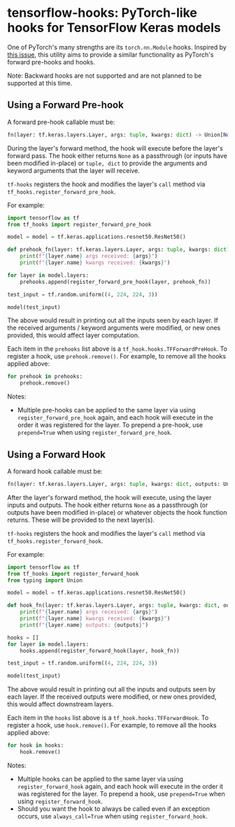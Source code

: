 
# tensorflow-hooks: PyTorch-like hooks for TensorFlow Keras models
One of PyTorch's many strengths are its `torch.nn.Module` hooks.
Inspired by [this issue](https://github.com/tensorflow/tensorflow/issues/33478),
this utility aims to provide a similar functionality as PyTorch's forward pre-hooks and hooks.

Note: Backward hooks are not supported and are not planned to be supported at this time.

## Using a Forward Pre-hook
A forward pre-hook callable must be:
```python
fn(layer: tf.keras.layers.Layer, args: tuple, kwargs: dict) -> Union[None, Tuple[tuple, dict]]
```

During the layer's forward method, the hook will execute before the layer's forward pass. The hook either returns `None` as a passthrough (or inputs have been modified in-place) or `tuple, dict` to provide the arguments and keyword arguments that the layer will receive.

`tf-hooks` registers the hook and modifies the layer's `call` method via `tf_hooks.register_forward_pre_hook`.

For example:
```python
import tensorflow as tf
from tf_hooks import register_forward_pre_hook

model = model = tf.keras.applications.resnet50.ResNet50()

def prehook_fn(layer: tf.keras.layers.Layer, args: tuple, kwargs: dict):
    print(f"{layer.name} args received: {args}")
    print(f"{layer.name} kwargs received: {kwargs}")

for layer in model.layers:
    prehooks.append(register_forward_pre_hook(layer, prehook_fn))

test_input = tf.random.uniform((4, 224, 224, 3))

model(test_input)
```

The above would result in printing out all the inputs seen by each layer.
If the received arguments / keyword arguments were modified, or new ones provided, this would affect layer computation.

Each item in the `prehooks` list above is a `tf_hook.hooks.TFForwardPreHook`.
To register a hook, use `prehook.remove()`. For example, to remove all the hooks applied above:
```python
for prehook in prehooks:
    prehook.remove()
```

Notes:
* Multiple pre-hooks can be applied to the same layer via using `register_forward_pre_hook` again, and each hook
will execute in the order it was registered for the layer. To prepend a pre-hook, use `prepend=True` when using `register_forward_pre_hook`.


## Using a Forward Hook

A forward hook callable must be:
```python
fn(layer: tf.keras.layers.Layer, args: tuple, kwargs: dict, outputs: Union[tf.Tensor, tuple]) -> Union[None, tf.Tensor, tuple]
```

After the layer's forward method, the hook will execute, using the layer inputs and outputs. The hook either returns `None` as a passthrough (or outputs have been modified in-place) or
whatever objects the hook function returns. These will be provided to the next layer(s).

`tf-hooks` registers the hook and modifies the layer's `call` method via `tf_hooks.register_forward_hook`.

For example:
```python
import tensorflow as tf
from tf_hooks import register_forward_hook
from typing import Union

model = model = tf.keras.applications.resnet50.ResNet50()

def hook_fn(layer: tf.keras.layers.Layer, args: tuple, kwargs: dict, outputs: Union[tf.Tensor, tuple]):
    print(f"{layer.name} args received: {args}")
    print(f"{layer.name} kwargs received: {kwargs}")
    print(f"{layer.name} outputs: {outputs}")

hooks = []
for layer in model.layers:
    hooks.append(register_forward_hook(layer, hook_fn))

test_input = tf.random.uniform((4, 224, 224, 3))

model(test_input)
```

The above would result in printing out all the inputs and outputs seen by each layer.
If the received outputs were modified, or new ones provided, this would affect downstream layers.

Each item in the `hooks` list above is a `tf_hook.hooks.TFForwardHook`.
To register a hook, use `hook.remove()`. For example, to remove all the hooks applied above:
```python
for hook in hooks:
    hook.remove()
```

Notes:
* Multiple hooks can be applied to the same layer via using `register_forward_hook` again, and each hook
will execute in the order it was registered for the layer. To prepend a hook, use `prepend=True` when using `register_forward_hook`.
* Should you want the hook to always be called even if an exception occurs, use `always_call=True` when using `register_forward_hook`.
